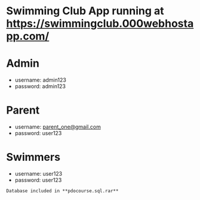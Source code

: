 Swimming Club
App running at https://swimmingclub.000webhostapp.com/
=============

Admin
=====
* username: admin123
* password: admin123

Parent
======
* username: parent_one@gmail.com
* password: user123

Swimmers
========
* username: user123
* password: user123

```
Database included in **pdocourse.sql.rar**
```
